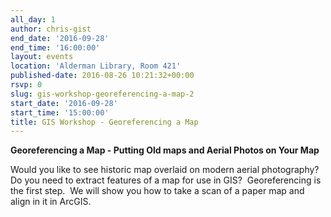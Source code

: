 ```yaml
---
all_day: 1
author: chris-gist
end_date: '2016-09-28'
end_time: '16:00:00'
layout: events
location: 'Alderman Library, Room 421'
published-date: 2016-08-26 10:21:32+00:00
rsvp: 0
slug: gis-workshop-georeferencing-a-map-2
start_date: '2016-09-28'
start_time: '15:00:00'
title: GIS Workshop - Georeferencing a Map
---
```


**Georeferencing a Map - Putting Old maps and Aerial Photos on Your Map**

Would you like to see historic map overlaid on modern aerial photography?  Do you need to extract features of a map for use in GIS?  Georeferencing is the first step.  We will show you how to take a scan of a paper map and align in it in ArcGIS.
